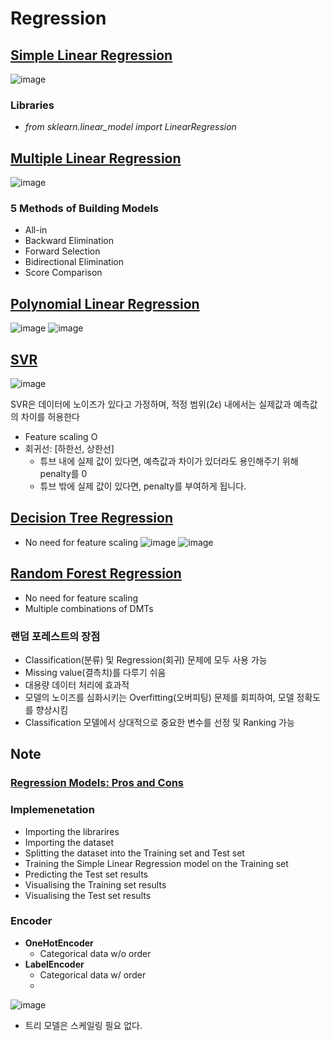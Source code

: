 
# Regression

## [Simple Linear Regression](https://github.com/EricChoii/ai-boot-camp-ablearn/blob/main/ai/regression/simple_linear_regression.ipynb)

![image](https://user-images.githubusercontent.com/39285147/177331908-96267c1b-82d3-4b76-929d-fa9ca6c6e7d1.png)

### Libraries
- *from sklearn.linear_model import LinearRegression*

## [Multiple Linear Regression](https://github.com/EricChoii/ai-boot-camp-ablearn/blob/main/ai/regression/multiple_linear_regression.ipynb)
![image](https://user-images.githubusercontent.com/39285147/177505039-04e82862-8af1-4dab-b4b7-0e20887b1d37.png)

### 5 Methods of Building Models
- All-in
- Backward Elimination
- Forward Selection
- Bidirectional Elimination
- Score Comparison


## [Polynomial Linear Regression](https://github.com/EricChoii/ai-boot-camp-ablearn/blob/main/ai/regression/polynomial_regression.ipynb)
![image](https://user-images.githubusercontent.com/39285147/177683114-a22d28b0-6b99-4c34-b4e8-f56f25fabaf3.png)
![image](https://user-images.githubusercontent.com/39285147/177683119-265fc600-7486-43b6-bdaa-50109a305ae8.png)


## [SVR](https://github.com/EricChoii/ai-boot-camp-ablearn/blob/main/ai/regression/support_vector_regression.ipynb)
![image](https://user-images.githubusercontent.com/39285147/177983301-baaa9147-5d0f-4c06-ac85-dd31f8715ec8.png)

SVR은 데이터에 노이즈가 있다고 가정하며, 적정 범위(2ϵ) 내에서는 실제값과 예측값의 차이를 허용한다
- Feature scaling O
- 회귀선: [하한선, 상한선]
  - 튜브 내에 실제 값이 있다면, 예측값과 차이가 있더라도 용인해주기 위해 penalty를 0
  - 튜브 밖에 실제 값이 있다면, penalty를 부여하게 됩니다.


## [Decision Tree Regression](https://github.com/EricChoii/ai-boot-camp-ablearn/blob/main/ai/regression/decision_tree_regression.ipynb)
- No need for feature scaling
![image](https://user-images.githubusercontent.com/39285147/177811894-12312896-240c-45a1-aa4a-9f9a0c101285.png)
![image](https://user-images.githubusercontent.com/39285147/177811933-8e0ecf5a-6830-464a-ac64-dffcf16ab5bb.png)


## [Random Forest Regression](https://github.com/EricChoii/ai-boot-camp-ablearn/blob/main/ai/regression/random_forest_regression.ipynb)
- No need for feature scaling
- Multiple combinations of DMTs

### 랜덤 포레스트의 장점
- Classification(분류) 및 Regression(회귀) 문제에 모두 사용 가능
- Missing value(결측치)를 다루기 쉬움
- 대용량 데이터 처리에 효과적
- 모델의 노이즈를 심화시키는 Overfitting(오버피팅) 문제를 회피하여, 모델 정확도를 향상시킴
- Classification 모델에서 상대적으로 중요한 변수를 선정 및 Ranking 가능

## Note

### [Regression Models: Pros and Cons](https://github.com/EricChoii/ai-boot-camp-ablearn/blob/main/ai/regression/Regression_Pros_Cons.pdf)

### Implemenetation
-	Importing the librarires
-	Importing the dataset
-	Splitting the dataset into the Training set and Test set
-	Training the Simple Linear Regression model on the Training set
-	Predicting the Test set results
-	Visualising the Training set results
-	Visualising the Test set results

### Encoder
- **OneHotEncoder**
  - Categorical data w/o order
- **LabelEncoder**
  - Categorical data w/ order
  - 
![image](https://user-images.githubusercontent.com/39285147/177999210-181b42ea-927c-4968-a36f-145902eaeefa.png)
- 트리 모델은 스케일링 필요 없다.
